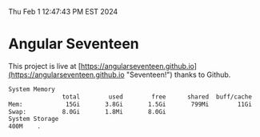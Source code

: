 Thu Feb  1 12:47:43 PM EST 2024

# Angular Seventeen


This project is live at [https://angularseventeen.github.io](https://angularseventeen.github.io "Seventeen!") thanks to Github.

```bash
System Memory
               total        used        free      shared  buff/cache   available
Mem:            15Gi       3.8Gi       1.5Gi       799Mi        11Gi        11Gi
Swap:          8.0Gi       1.8Mi       8.0Gi
System Storage
400M	.
